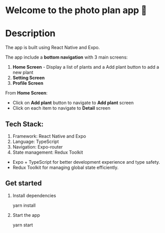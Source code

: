 # Welcome to the photo plan app 👋

# Description

The app is built using React Native and Expo.

The app include a **bottom navigation** with 3 main screens:

1. **Home Screen** - Display a list of plants and a Add plant button to add a new plant
2. **Setting Screen**
3. **Profile Screen**

From **Home Screen**:

- Click on **Add plant** button to navigate to **Add plant** screen
- Click on each item to navigate to **Detail** screen

## Tech Stack:

1. Framework: React Native and Expo
2. Language: TypeScript
3. Navigation: Expo-router
4. State management: Redux Toolkit

- Expo + TypeScript for better development experience and type safety.
- Redux Toolkit for managing global state efficiently.

## Get started

1. Install dependencies

   yarn install

2. Start the app

   yarn start
